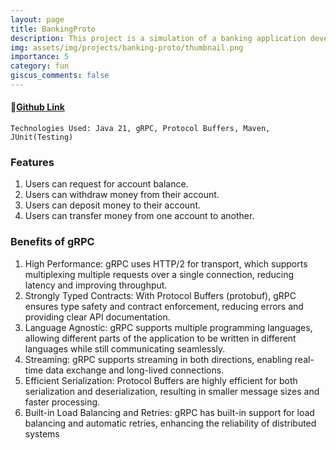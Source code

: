 ```yaml
---
layout: page
title: BankingProto
description: This project is a simulation of a banking application developed using gRPC in Java. The application demonstrates the use of gRPC for client-server communication, ensuring efficient, scalable, and high-performance interactions. The project is structured with clean code principles and includes proper integration tests between the client and server applications.
img: assets/img/projects/banking-proto/thumbnail.png
importance: 5
category: fun
giscus_comments: false
---
```


#### 🔗[Github Link](https://github.com/deepjyotk/BankingProto)

    Technologies Used: Java 21, gRPC, Protocol Buffers, Maven, JUnit(Testing)

### Features

1. Users can request for account balance.
2. Users can withdraw money from their account.
3. Users can deposit money to their account.
4. Users can transfer money from one account to another.

### Benefits of gRPC
1. High Performance: gRPC uses HTTP/2 for transport, which supports multiplexing multiple requests over a single connection, reducing latency and improving throughput.
2. Strongly Typed Contracts: With Protocol Buffers (protobuf), gRPC ensures type safety and contract enforcement, reducing errors and providing clear API documentation.
3. Language Agnostic: gRPC supports multiple programming languages, allowing different parts of the application to be written in different languages while still communicating seamlessly.
4. Streaming: gRPC supports streaming in both directions, enabling real-time data exchange and long-lived connections.
5. Efficient Serialization: Protocol Buffers are highly efficient for both serialization and deserialization, resulting in smaller message sizes and faster processing.
6. Built-in Load Balancing and Retries: gRPC has built-in support for load balancing and automatic retries, enhancing the reliability of distributed systems